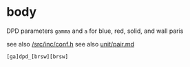 # body

DPD parameters `gamma` and `a` for blue, red, solid, and wall paris

see also [/src/inc/conf.h](/src/inc/conf.h)
see also [unit/pair.md](unit/pair.md)

	[ga]dpd_[brsw][brsw]
